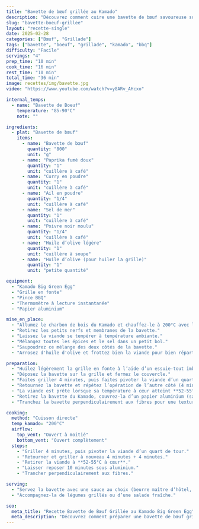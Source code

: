 ```yaml
---
title: "Bavette de bœuf grillée au Kamado"
description: "Découvrez comment cuire une bavette de bœuf savoureuse sur le Kamado Big Green Egg pour une viande tendre et pleine de saveurs."
slug: "bavette-boeuf-grillee"
layout: "recette-single"
date: 2025-02-28
categories: ["Bœuf", "Grillade"]
tags: ["bavette", "boeuf", "grillade", "kamado", "bbq"]
difficulty: "Facile"
servings: "4"
prep_time: "10 min"
cook_time: "16 min"
rest_time: "10 min"
total_time: "36 min"
image: recettes/img/bavette.jpg
video: "https://www.youtube.com/watch?v=y8ARv_AHcxo"

internal_temps:
  - name: "Bavette de Boeuf"
    temperature: "85-90°C"
    note: ""

ingredients:
  - plat: "Bavette de bœuf"
    items:
      - name: "Bavette de bœuf"
        quantity: "800"
        unit: "g"
      - name: "Paprika fumé doux"
        quantity: "1"
        unit: "cuillère à café"
      - name: "Curry en poudre"
        quantity: "1"
        unit: "cuillère à café"
      - name: "Ail en poudre"
        quantity: "1/4"
        unit: "cuillère à café"
      - name: "Sel de mer"
        quantity: "1"
        unit: "cuillère à café"
      - name: "Poivre noir moulu"
        quantity: "1/4"
        unit: "cuillère à café"
      - name: "Huile d’olive légère"
        quantity: "1"
        unit: "cuillère à soupe"
      - name: "Huile d’olive (pour huiler la grille)"
        quantity: "1"
        unit: "petite quantité"

equipment:
  - "Kamado Big Green Egg"
  - "Grille en fonte"
  - "Pince BBQ"
  - "Thermomètre à lecture instantanée"
  - "Papier aluminium"

mise_en_place:
  - "Allumez le charbon de bois du Kamado et chauffez-le à 200°C avec la grille en fonte en place."
  - "Retirez les petits nerfs et membranes de la bavette."
  - "Laissez la viande se tempérer à température ambiante."
  - "Mélangez toutes les épices et le sel dans un petit bol."
  - "Saupoudrez ce mélange des deux côtés de la bavette."
  - "Arrosez d'huile d'olive et frottez bien la viande pour bien répartir les assaisonnements."

preparation:
  - "Huilez légèrement la grille en fonte à l’aide d’un essuie-tout imbibé d’huile d’olive."
  - "Déposez la bavette sur la grille et fermez le couvercle."
  - "Faites griller 4 minutes, puis faites pivoter la viande d’un quart de tour pour marquer un quadrillage."
  - "Retournez la bavette et répétez l’opération de l’autre côté (4 minutes + 4 minutes)."
  - "La viande est prête lorsque sa température à cœur atteint **52-55°C**."
  - "Retirez la bavette du Kamado, couvrez-la d’un papier aluminium (sans serrer) et laissez-la reposer **10 minutes**."
  - "Tranchez la bavette perpendiculairement aux fibres pour une texture tendre et savoureuse."

cooking:
  method: "Cuisson directe"
  temp_kamado: "200°C"
  airflow:
    top_vent: "Ouvert à moitié"
    bottom_vent: "Ouvert complètement"
  steps:
    - "Griller 4 minutes, puis pivoter la viande d’un quart de tour."
    - "Retourner et griller à nouveau 4 minutes + 4 minutes."
    - "Retirer la viande à **52-55°C à cœur**."
    - "Laisser reposer 10 minutes sous aluminium."
    - "Trancher perpendiculairement aux fibres."

serving:
  - "Servez la bavette avec une sauce au choix (beurre maître d’hôtel, chimichurri, etc.)."
  - "Accompagnez-la de légumes grillés ou d’une salade fraîche."

seo:
  meta_title: "Recette Bavette de Bœuf Grillée au Kamado Big Green Egg"
  meta_description: "Découvrez comment préparer une bavette de bœuf grillée au Kamado Big Green Egg pour une cuisson parfaite et une viande tendre."
---
```

